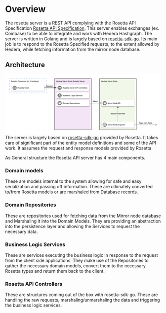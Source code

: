 # Overview
The rosetta server is a REST API complying with the Rosetta API Specification [Rosetta API Specification](https://www.rosetta-api.org/docs/welcome.html). This server enables exchanges (ex. Coinbase) to be able to integrate and work with Hedera Hashgraph. The server is written in Golang and is largely based on [rosetta-sdk-go](https://github.com/coinbase/rosetta-sdk-go).
Its main job is to respond to the Rosetta Specified requests, to the extent allowed by Hedera, while fetching information from the mirror node database.

## Architecture
![Hedera Mirror Node Rosetta API](images/rosetta-server.png)
The server is largely based on [rosetta-sdk-go](https://github.com/coinbase/rosetta-sdk-go) provided by Rosetta. It takes care of significant part of the entity model definitions and some of the API work. It assumes the request and response models provided by Rosetta.

As General structure the Rosetta API server has 4 main components.
### Domain models
These are models internal to the system allowing for safe and easy serialization and passing off information. These are ultimately converted to/from Rosetta models or are marshaled from Database records.
### Domain Repositories
These are repositories used for fetching data from the Mirror node database and Marshaling it into the Domain Models. They are providing an abstraction into the persistence layer and allowing the Services to request the necessary data.
### Business Logic Services
These are services executing the business logic in response to the request from the client side applications. They make use of the Repositories to gather the necessary domain models, convert them to the necessary Rosetta types and return them back to the client.
### Rosetta API Controllers
These are structures coming out of the box with rosetta-sdk-go. These are handling the raw requests, marshaling/unmarshaling the data and triggering the business logic services.
